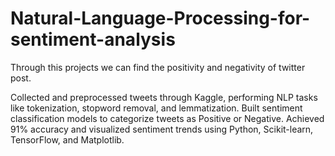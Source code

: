 # Natural-Language-Processing-for-sentiment-analysis
Through this projects we can find the positivity and negativity of twitter post.

Collected and preprocessed tweets through Kaggle, performing NLP tasks like tokenization, stopword removal, and lemmatization. Built sentiment classification models to categorize tweets as Positive or Negative. Achieved 91% accuracy and visualized sentiment trends using Python, Scikit-learn, TensorFlow, and Matplotlib.
